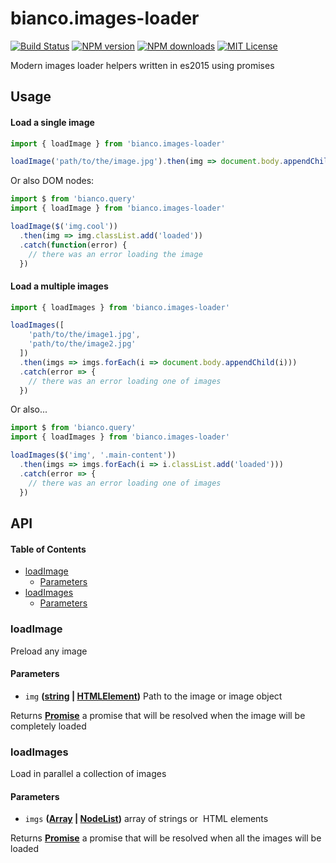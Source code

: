 # bianco.images-loader

[![Build Status][ci-image]][ci-url]
[![NPM version][npm-version-image]][npm-url]
[![NPM downloads][npm-downloads-image]][npm-url]
[![MIT License][license-image]][license-url]

Modern images loader helpers written in es2015 using promises

## Usage

#### Load a single image

```js
import { loadImage } from 'bianco.images-loader'

loadImage('path/to/the/image.jpg').then(img => document.body.appendChild(img))
```

Or also DOM nodes:

```js
import $ from 'bianco.query'
import { loadImage } from 'bianco.images-loader'

loadImage($('img.cool'))
  .then(img => img.classList.add('loaded'))
  .catch(function(error) {
    // there was an error loading the image
  })
```

#### Load a multiple images

```js
import { loadImages } from 'bianco.images-loader'

loadImages([
    'path/to/the/image1.jpg',
    'path/to/the/image2.jpg'
  ])
  .then(imgs => imgs.forEach(i => document.body.appendChild(i)))
  .catch(error => {
    // there was an error loading one of images
  })
```

Or also...

```js
import $ from 'bianco.query'
import { loadImages } from 'bianco.images-loader'

loadImages($('img', '.main-content'))
  .then(imgs => imgs.forEach(i => i.classList.add('loaded')))
  .catch(error => {
    // there was an error loading one of images
  })
```

[ci-image]:https://img.shields.io/github/workflow/status/biancojs/images-loader/test?style=flat-square
[ci-url]:https://github.com/biancojs/images-loader/actions

[license-image]: http://img.shields.io/badge/license-MIT-000000.svg?style=flat-square
[license-url]: LICENSE.txt

[npm-version-image]: http://img.shields.io/npm/v/bianco.images-loader.svg?style=flat-square
[npm-downloads-image]: http://img.shields.io/npm/dm/bianco.images-loader.svg?style=flat-square

[npm-url]: https://npmjs.org/package/bianco.images-loader

## API

<!-- Generated by documentation.js. Update this documentation by updating the source code. -->

#### Table of Contents

-   [loadImage](#loadimage)
    -   [Parameters](#parameters)
-   [loadImages](#loadimages)
    -   [Parameters](#parameters-1)

### loadImage

Preload any image

#### Parameters

-   `img` **([string](https://developer.mozilla.org/docs/Web/JavaScript/Reference/Global_Objects/String) \| [HTMLElement](https://developer.mozilla.org/docs/Web/HTML/Element))** Path to the image or image object

Returns **[Promise](https://developer.mozilla.org/docs/Web/JavaScript/Reference/Global_Objects/Promise)** a promise that will be resolved when the image will be completely loaded

### loadImages

Load in parallel a collection of images

#### Parameters

-   `imgs` **([Array](https://developer.mozilla.org/docs/Web/JavaScript/Reference/Global_Objects/Array) \| [NodeList](https://developer.mozilla.org/docs/Web/API/NodeList))** array of strings or <img> HTML elements

Returns **[Promise](https://developer.mozilla.org/docs/Web/JavaScript/Reference/Global_Objects/Promise)** a promise that will be resolved when all the images will be loaded
